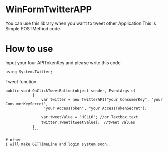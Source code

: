 # WinFormTwitterAPP
You can use this library when you want to tweet other Application.This is Simple POSTMethod code.
# How to use
Input your four APITokenKey and please write this code

```c#:sample
using System.Twitter;
```
Tweet function
```c#:sample
public void OnClickTweetButton(object sender, EventArgs e)
            {
                var twitter = new TwitterAPI("your ConsumerKey", "your ConsumerKeySecret",
                 "your AccessToken", "your AccessTokenSecret");

                var tweetValue = "HELLO"; //or Textbox.text
                twitter.Tweet(tweetValue);　//tweet values
            }
            ```
            
# other
I will make GETTimeLine and login system soon..
